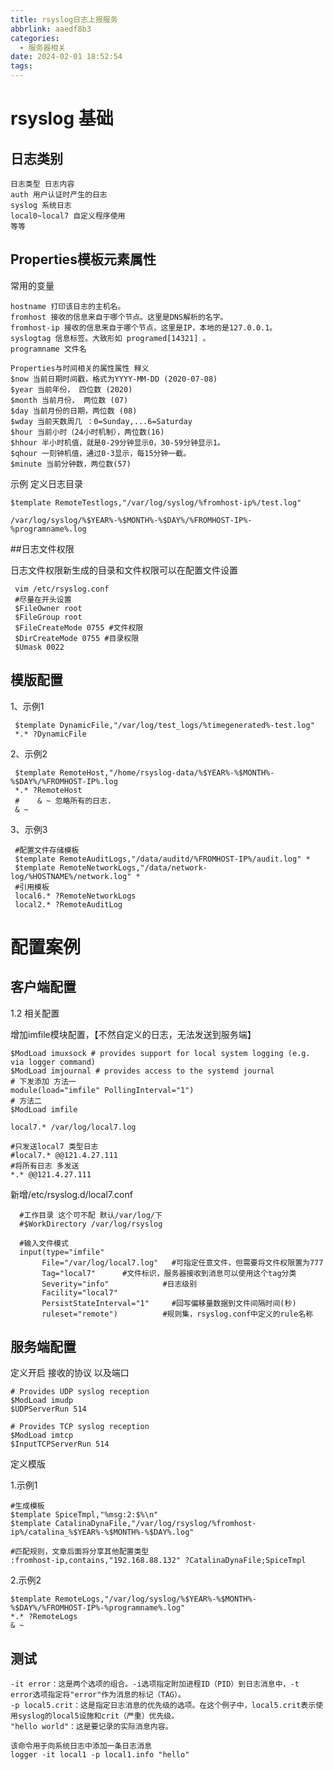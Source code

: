 ```yaml
---
title: rsyslog日志上报服务
abbrlink: aaedf8b3
categories:
  - 服务器相关
date: 2024-02-01 18:52:54
tags:
---
```


# rsyslog 基础
## 日志类别

    日志类型 日志内容
    auth 用户认证时产生的日志
    syslog 系统日志
    local0~local7 自定义程序使用
    等等

## Properties模板元素属性

常用的变量

    hostname 打印该日志的主机名。
    fromhost 接收的信息来自于哪个节点。这里是DNS解析的名字。
    fromhost-ip 接收的信息来自于哪个节点，这里是IP，本地的是127.0.0.1。
    syslogtag 信息标签。大致形如 programed[14321] 。
    programname 文件名
    
    Properties与时间相关的属性属性 释义
    $now 当前日期时间戳，格式为YYYY-MM-DD (2020-07-08)
    $year 当前年份， 四位数 (2020)
    $month 当前月份， 两位数 (07)
    $day 当前月份的日期，两位数 (08)
    $wday 当前天数周几 ：0=Sunday,...6=Saturday
    $hour 当前小时（24小时机制），两位数(16)
    $hhour 半小时机值，就是0-29分钟显示0，30-59分钟显示1。
    $qhour 一刻钟机值，通过0-3显示，每15分钟一截。
    $minute 当前分钟数，两位数(57)

示例
    定义日志目录
    
    $template RemoteTestlogs,"/var/log/syslog/%fromhost-ip%/test.log"
    
    /var/log/syslog/%$YEAR%-%$MONTH%-%$DAY%/%FROMHOST-IP%-%programname%.log
    
##日志文件权限 

日志文件权限新生成的目录和文件权限可以在配置文件设置

     vim /etc/rsyslog.conf
     #尽量在开头设置
     $FileOwner root
     $FileGroup root
     $FileCreateMode 0755 #文件权限
     $DirCreateMode 0755 #目录权限
     $Umask 0022
     
## 模版配置


 1、示例1
 
     $template DynamicFile,"/var/log/test_logs/%timegenerated%-test.log"
     *.* ?DynamicFile
 
 2、示例2
 
     $template RemoteHost,"/home/rsyslog-data/%$YEAR%-%$MONTH%-%$DAY%/%FROMHOST-IP%.log
     *.* ?RemoteHost
     #    & ~ 忽略所有的日志.
     & ~
 
 3、示例3
 
     #配置文件存储模板
     $template RemoteAuditLogs,"/data/auditd/%FROMHOST-IP%/audit.log" *
     $template RemoteNetworkLogs,"/data/network-log/%HOSTNAME%/network.log" *
     #引用模板
     local6.* ?RemoteNetworkLogs
     local2.* ?RemoteAuditLog   
# 配置案例
## 客户端配置

    
1.2 相关配置
    
 增加imfile模块配置，【不然自定义的日志，无法发送到服务端】
       
    $ModLoad imuxsock # provides support for local system logging (e.g. via logger command)
    $ModLoad imjournal # provides access to the systemd journal
    # 下发添加 方法一
    module(load="imfile" PollingInterval="1") 
    # 方法二
    $ModLoad imfile
    
    local7.* /var/log/local7.log
    
    #只发送local7 类型日志
    #local7.* @@121.4.27.111
    #将所有日志 多发送  
    *.* @@121.4.27.111
    
    
 新增/etc/rsyslog.d/local7.conf
 
 
      #工作目录 这个可不配 默认/var/log/下
      #$WorkDirectory /var/log/rsyslog
      
      #输入文件模式
      input(type="imfile"
           File="/var/log/local7.log"   #可指定任意文件，但需要将文件权限置为777
           Tag="local7"      #文件标识，服务器接收到消息可以使用这个tag分类
           Severity="info"            #日志级别
           Facility="local7"             
           PersistStateInterval="1"     #回写偏移量数据到文件间隔时间(秒)
           ruleset="remote")          #规则集，rsyslog.conf中定义的rule名称

## 服务端配置

定义开启 接收的协议 以及端口
    
    # Provides UDP syslog reception
    $ModLoad imudp
    $UDPServerRun 514
     
    # Provides TCP syslog reception
    $ModLoad imtcp
    $InputTCPServerRun 514

定义模版

   1.示例1
   
    #生成模板
    $template SpiceTmpl,"%msg:2:$%\n"
    $template CatalinaDynaFile,"/var/log/rsyslog/%fromhost-ip%/catalina_%$YEAR%-%$MONTH%-%$DAY%.log"
      
    #匹配规则，文章后面将分享其他配置类型
    :fromhost-ip,contains,"192.168.88.132" ?CatalinaDynaFile;SpiceTmpl
    
   2.示例2
    
    $template RemoteLogs,"/var/log/syslog/%$YEAR%-%$MONTH%-%$DAY%/%FROMHOST-IP%-%programname%.log"
    *.* ?RemoteLogs
    & ~

## 测试
    
    -it error：这是两个选项的组合。-i选项指定附加进程ID（PID）到日志消息中，-t error选项指定将"error"作为消息的标记（TAG）。
    -p local5.crit：这是指定日志消息的优先级的选项。在这个例子中，local5.crit表示使用syslog的local5设施和crit（严重）优先级。
    "hello world"：这是要记录的实际消息内容。
    
    该命令用于向系统日志中添加一条日志消息
    logger -it local1 -p local1.info "hello"
  
